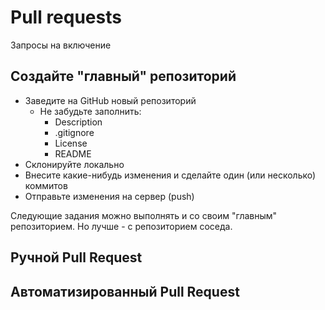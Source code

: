# Pull requests

Запросы на включение

## Создайте "главный" репозиторий

- Заведите на GitHub новый репозиторий
    * Не забудьте заполнить:
        + Description
        + .gitignore
        + License
        + README
- Склонируйте локально
- Внесите какие-нибудь изменения и сделайте один (или несколько) коммитов
- Отправьте изменения на сервер (push)

Следующие задания можно выполнять и со своим "главным" репозиторием.
Но лучше - с репозиторием соседа.

## Ручной Pull Request



## Автоматизированный Pull Request
